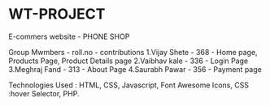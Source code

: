 # WT-PROJECT
E-commers website -  PHONE SHOP

Group Mwmbers   - roll.no - contributions
1.Vijay Shete   -  368    - Home page, Products Page, Product Details page
2.Vaibhav kale  -  336    - Login Page
3.Meghraj Fand  -  313    - About Page
4.Saurabh Pawar -  356    - Payment page
 
 Technologies Used : HTML, CSS, Javascript, Font Awesome Icons, CSS :hover Selector, PHP.
